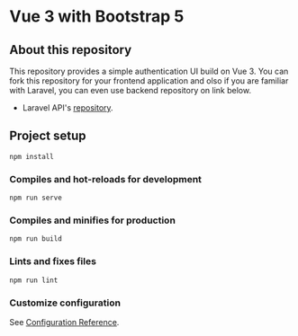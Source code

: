 # Vue 3 with Bootstrap 5

## About this repository
This repository provides a simple authentication UI build on Vue 3. You can fork this repository for your frontend application and olso if you are familiar with Laravel, you can even use backend repository on link below.

- Laravel API's [repository](https://github.com/lindritkrasniqi/sanctum-auth).

## Project setup
```
npm install
```

### Compiles and hot-reloads for development
```
npm run serve
```

### Compiles and minifies for production
```
npm run build
```

### Lints and fixes files
```
npm run lint
```

### Customize configuration
See [Configuration Reference](https://cli.vuejs.org/config/).
